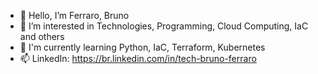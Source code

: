 - 👋 Hello, I’m Ferraro, Bruno
- 👀 I’m interested in Technologies, Programming, Cloud Computing, IaC and others
- 🌱 I'm currently learning Python, IaC, Terraform, Kubernetes
- 📫 LinkedIn: https://br.linkedin.com/in/tech-bruno-ferraro


<!---
brunoferraro82/brunoferraro82 is a ✨ special ✨ repository because its `README.md` (this file) appears on your GitHub profile.
You can click the Preview link to take a look at your changes.
--->
